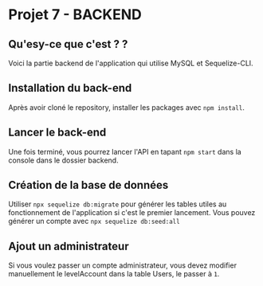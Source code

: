 # Projet 7 - BACKEND

## Qu'esy-ce que c'est ? ?
Voici la partie backend de l'application qui utilise MySQL et Sequelize-CLI.

## Installation du back-end
Après avoir cloné le repository, installer les packages avec `npm install`.

## Lancer le back-end
Une fois terminé, vous pourrez lancer l'API en tapant `npm start` dans la console dans le dossier backend.

## Création de la base de données
Utiliser `npx sequelize db:migrate` pour générer les tables utiles au fonctionnement de l'application si c'est le premier lancement.
Vous pouvez générer un compte avec `npx sequelize db:seed:all`

## Ajout un administrateur
Si vous voulez passer un compte administrateur, vous devez modifier manuellement le levelAccount dans la table Users, le passer à `1`.
